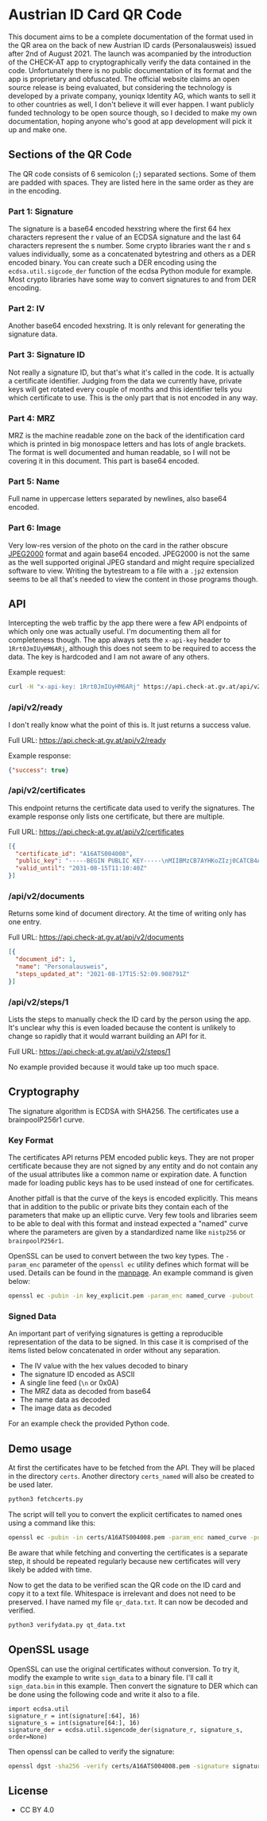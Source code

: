 # Austrian ID Card QR Code

This document aims to be a complete documentation of the format used in the QR area on the back of new Austrian ID cards (Personalausweis) issued after 2nd of August 2021. The launch was acompanied by the introduction of the CHECK-AT app to cryptographically verify the data contained in the code. Unfortunately there is no public documentation of its format and the app is proprietary and obfuscated. The official website claims an open source release is being evaluated, but considering the technology is developed by a private company, youniqx Identity AG, which wants to sell it to other countries as well, I don't believe it will ever happen. I want publicly funded technology to be open source though, so I decided to make my own documentation, hoping anyone who's good at app development will pick it up and make one.

## Sections of the QR Code

The QR code consists of 6 semicolon (`;`) separated sections. Some of them are padded with spaces. They are listed here in the same order as they are in the encoding.

### Part 1: Signature

The signature is a base64 encoded hexstring where the first 64 hex characters represent the r value of an ECDSA signature and the last 64 characters represent the s number. Some crypto libraries want the r and s values individually, some as a concatenated bytestring and others as a DER encoded binary. You can create such a DER encoding using the `ecdsa.util.sigcode_der` function of the ecdsa Python module for example. Most crypto libraries have some way to convert signatures to and from DER encoding.

### Part 2: IV

Another base64 encoded hexstring. It is only relevant for generating the signature data.

### Part 3: Signature ID

Not really a signature ID, but that's what it's called in the code. It is actually a certificate identifier. Judging from the data we currently have, private keys will get rotated every couple of months and this identifier tells you which certificate to use. This is the only part that is not encoded in any way.

### Part 4: MRZ

MRZ is the machine readable zone on the back of the identification card which is printed in big monospace letters and has lots of angle brackets. The format is well documented and human readable, so I will not be covering it in this document. This part is base64 encoded.

### Part 5: Name

Full name in uppercase letters separated by newlines, also base64 encoded.

### Part 6: Image

Very low-res version of the photo on the card in the rather obscure [JPEG2000](https://en.wikipedia.org/wiki/JPEG_2000) format and again base64 encoded. JPEG2000 is not the same as the well supported original JPEG standard and might require specialized software to view. Writing the bytestream to a file with a `.jp2` extension seems to be all that's needed to view the content in those programs though.

## API

Intercepting the web traffic by the app there were a few API endpoints of which only one was actually useful. I'm documenting them all for completeness though. The app always sets the `x-api-key` header to `1Rrt0JmIUyHM6ARj`, although this does not seem to be required to access the data. The key is hardcoded and I am not aware of any others.

Example request:

```sh
curl -H "x-api-key: 1Rrt0JmIUyHM6ARj" https://api.check-at.gv.at/api/v2/certificates
```

### /api/v2/ready

I don't really know what the point of this is. It just returns a success value.

Full URL: https://api.check-at.gv.at/api/v2/ready

Example response:

```json
{"success": true}
```

### /api/v2/certificates

This endpoint returns the certificate data used to verify the signatures. The example response only lists one certificate, but there are multiple.

Full URL: https://api.check-at.gv.at/api/v2/certificates

```json
[{
  "certificate_id": "A16ATS004008",
  "public_key": "-----BEGIN PUBLIC KEY-----\nMIIBMzCB7AYHKoZIzj0CATCB4AIBATAsBgcqhkjOPQEBAiEAqftX26Huqbw+ZgqQ\nnYONcm479iPVJiAoIBNIHR9uU3cwRAQgfVoJdfwsMFfu9nUwQXr/5/uAVcEm3Fxs\n6UpLRPMwtdkEICbcXGzpSktE8zC12bvXfL+VhBYpXPfhzmvM3Bj/jAe2BEEEi9Ku\nuct+V8ssS0gv/IG3r7neJ+HjvSPCOkRTvZrOMmJUfvg1w9rE/Zf4RhoUYR3JwndF\nEy3tjlRcHVTHLwRplwIhAKn7V9uh7qm8PmYKkJ2DjXGMOXqjtWGm95AeDoKXSFan\nAgEBA0IABIFUQPj5oSWqeV7HqNKmQaUwEmChzR02q6K9Gjcr6UPjUdZAxd/51L2b\nyb1n0kFQoLMwEZBcUaF7G2LSfgLw6k0=\n-----END PUBLIC KEY-----",
  "valid_until": "2031-08-15T11:10:40Z"
}]
```

### /api/v2/documents

Returns some kind of document directory. At the time of writing only has one entry.

Full URL: https://api.check-at.gv.at/api/v2/documents

```json
[{
  "document_id": 1,
  "name": "Personalausweis",
  "steps_updated_at": "2021-08-17T15:52:09.908791Z"
}]
```

### /api/v2/steps/1

Lists the steps to manually check the ID card by the person using the app. It's unclear why this is even loaded because the content is unlikely to change so rapidly that it would warrant building an API for it.

Full URL: https://api.check-at.gv.at/api/v2/steps/1

No example provided because it would take up too much space.

## Cryptography

The signature algorithm is ECDSA with SHA256. The certificates use a brainpoolP256r1 curve.

### Key Format

The certificates API returns PEM encoded public keys. They are not proper certificate because they are not signed by any entity and do not contain any of the usual attributes like a common name or expiration date. A function made for loading public keys has to be used instead of one for certificates.

Another pitfall is that the curve of the keys is encoded explicitly. This means that in addition to the public or private bits they contain each of the parameters that make up an elliptic curve. Very few tools and libraries seem to be able to deal with this format and instead expected a "named" curve where the parameters are given by a standardized name like `nistp256` or `brainpoolP256r1`.

OpenSSL can be used to convert between the two key types. The `-param_enc` parameter of the `openssl ec` utility defines which format will be used. Details can be found in the [manpage](https://manpages.debian.org/stable/openssl/ec.1ssl.en.html). An example command is given below:

```sh
openssl ec -pubin -in key_explicit.pem -param_enc named_curve -pubout -out key_named.pem
```

### Signed Data

An important part of verifying signatures is getting a reproducible representation of the data to be signed. In this case it is comprised of the items listed below concatenated in order without any separation.

* The IV value with the hex values decoded to binary
* The signature ID encoded as ASCII
* A single line feed (`\n` or 0x0A)
* The MRZ data as decoded from base64
* The name data as decoded
* The image data as decoded

For an example check the provided Python code.

## Demo usage

At first the certificates have to be fetched from the API. They will be placed in the directory `certs`. Another directory `certs_named` will also be created to be used later.

```sh
python3 fetchcerts.py
```

The script will tell you to convert the explicit certificates to named ones using a command like this:

```sh
openssl ec -pubin -in certs/A16ATS004008.pem -param_enc named_curve -pubout -out certs_named/A16ATS004008.pem
```

Be aware that while fetching and converting the certificates is a separate step, it should be repeated regularly because new certificates will very likely be added with time. 

Now to get the data to be verified scan the QR code on the ID card and copy it to a text file. Whitespace is irrelevant and does not need to be preserved. I have named my file `qr_data.txt`. It can now be decoded and verified.

```sh
python3 verifydata.py qt_data.txt
```

## OpenSSL usage

OpenSSL can use the original certificates without conversion. To try it, modify the example to write `sign_data` to a binary file. I'll call it `sign_data.bin` in this example. Then convert the signature to DER which can be done using the following code and write it also to a file.

```py3
import ecdsa.util
signature_r = int(signature[:64], 16)
signature_s = int(signature[64:], 16)
signature_der = ecdsa.util.sigencode_der(signature_r, signature_s, order=None)
```

Then openssl can be called to verify the signature:

```sh
openssl dgst -sha256 -verify certs/A16ATS004008.pem -signature signature_der.bin sign_data.bin
```

## License

* CC BY 4.0

